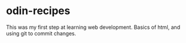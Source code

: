 # odin-recipes

This was my first step at learning web development. Basics of html, and using git to commit changes.